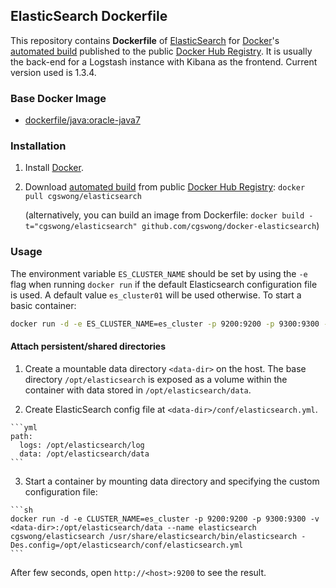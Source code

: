 ## ElasticSearch Dockerfile

This repository contains **Dockerfile** of [ElasticSearch](http://www.elasticsearch.org/) for [Docker](https://www.docker.com/)'s [automated build](https://registry.hub.docker.com/u/cgswong/elasticsearch/) published to the public [Docker Hub Registry](https://registry.hub.docker.com/).
It is usually the back-end for a Logstash instance with Kibana as the frontend. Current version used is 1.3.4.


### Base Docker Image

* [dockerfile/java:oracle-java7](http://dockerfile.github.io/#/java)


### Installation

1. Install [Docker](https://www.docker.com/).

2. Download [automated build](https://registry.hub.docker.com/u/cgswong/elasticsearch/) from public [Docker Hub Registry](https://registry.hub.docker.com/): `docker pull cgswong/elasticsearch`

   (alternatively, you can build an image from Dockerfile: `docker build -t="cgswong/elasticsearch" github.com/cgswong/docker-elasticsearch`)


### Usage
The environment variable `ES_CLUSTER_NAME` should be set by using the `-e` flag when running `docker run` if the default Elasticsearch configuration file is used. A default value `es_cluster01` will be used otherwise. To start a basic container:

```sh
docker run -d -e ES_CLUSTER_NAME=es_cluster -p 9200:9200 -p 9300:9300 --name elasticsearch cgswong/elasticsearch
```

#### Attach persistent/shared directories

  1. Create a mountable data directory `<data-dir>` on the host. The base directory `/opt/elasticsearch` is exposed as a volume within the container with data stored in `/opt/elasticsearch/data`.

  2. Create ElasticSearch config file at `<data-dir>/conf/elasticsearch.yml`.

    ```yml
    path:
      logs: /opt/elasticsearch/log
      data: /opt/elasticsearch/data
    ```

  3. Start a container by mounting data directory and specifying the custom configuration file:

    ```sh
    docker run -d -e CLUSTER_NAME=es_cluster -p 9200:9200 -p 9300:9300 -v <data-dir>:/opt/elasticsearch/data --name elasticsearch cgswong/elasticsearch /usr/share/elasticsearch/bin/elasticsearch -Des.config=/opt/elasticsearch/conf/elasticsearch.yml
    ```

After few seconds, open `http://<host>:9200` to see the result.
